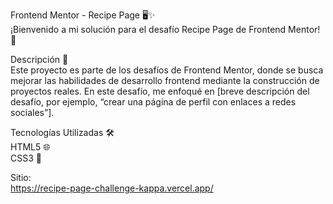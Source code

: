 Frontend Mentor - Recipe Page 🖥️✨<br>
¡Bienvenido a mi solución para el desafío Recipe Page de Frontend Mentor! 🚀

Descripción 📄<br>
Este proyecto es parte de los desafíos de Frontend Mentor, donde se busca mejorar las habilidades de desarrollo frontend mediante la construcción de proyectos reales. En este desafío, me enfoqué en [breve descripción del desafío, por ejemplo, “crear una página de perfil con enlaces a redes sociales”].

Tecnologías Utilizadas 🛠️ <br>
HTML5 🌐<br>
CSS3 🎨<br>

Sitio: <br>
https://recipe-page-challenge-kappa.vercel.app/
